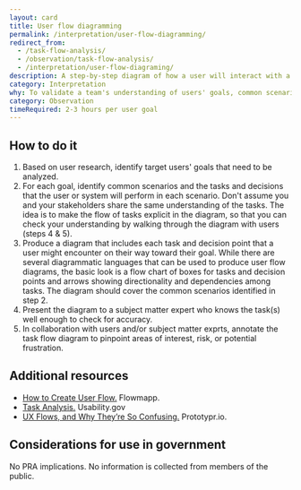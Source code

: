 ```yaml
---
layout: card
title: User flow diagramming
permalink: /interpretation/user-flow-diagramming/
redirect_from:
  - /task-flow-analysis/
  - /observation/task-flow-analysis/
  - /interpretation/user-flow-diagraming/
description: A step-by-step diagram of how a user will interact with a system in order to reach a goal. The diagram traces a user's possible paths through sequences of tasks and decision points in pursuit of their goal. The tasks and decision points should represent steps taken by the user, as well as steps taken by the system.
category: Interpretation
why: To validate a team's understanding of users' goals, common scenarios, and tasks, and to illustrate in a solution-agnostic way the overall flow of tasks through which a user progresses to accomplish a goal. User flow diagrams also help surface obstacles in the way of users achieving their goal.
category: Observation
timeRequired: 2-3 hours per user goal  
---
```


## How to do it

1. Based on user research, identify target users' goals that need to be analyzed.
1. For each goal, identify common scenarios and the tasks and decisions that the user or system will perform in each scenario. Don't assume you and your stakeholders share the same understanding of the tasks. The idea is to make the flow of tasks explicit in the diagram, so that you can check your understanding by walking through the diagram with users (steps 4 & 5).
1. Produce a diagram that includes each task and decision point that a user might encounter on their way toward their goal. While there are several diagrammatic languages that can be used to produce user flow diagrams, the basic look is a flow chart of boxes for tasks and decision points and arrows showing directionality and dependencies among tasks. The diagram should cover the common scenarios identified in step 2.  
1. Present the diagram to a subject matter expert who knows the task(s) well enough to check for accuracy.
1. In collaboration with users and/or subject matter exprts, annotate the task flow diagram to pinpoint areas of interest, risk, or potential frustration.

<section class="method--section method--section--additional-resources" markdown="1">

## Additional resources

- <a href="https://help.flowmapp.com/help/how-to-create-user-flow/">How to Create User Flow.</a> Flowmapp.
- <a href="http://www.usability.gov/how-to-and-tools/methods/task-analysis.html">Task Analysis.</a> Usability.gov
- <a href="https://blog.prototypr.io/ux-flows-and-why-theyre-so-confusing-26670b9089d4">UX Flows, and Why They’re So Confusing.</a> Prototypr.io.
</section>

<section class="method--section method--section--government-considerations" markdown="1" >

## Considerations for use in government  

No PRA implications. No information is collected from members of the public.
</section>
